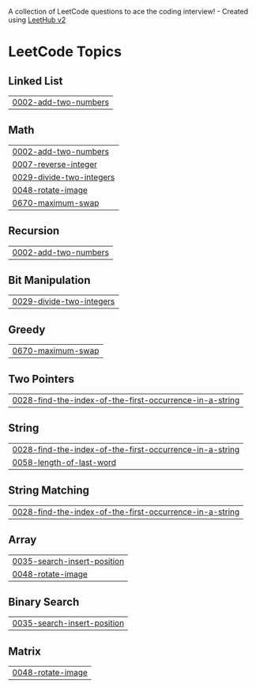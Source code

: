 A collection of LeetCode questions to ace the coding interview! - Created using [LeetHub v2](https://github.com/arunbhardwaj/LeetHub-2.0)
<!---LeetCode Topics Start-->
# LeetCode Topics
## Linked List
|  |
| ------- |
| [0002-add-two-numbers](https://github.com/klaus-creations/Leetcode-problem-solutions/tree/master/0002-add-two-numbers) |
## Math
|  |
| ------- |
| [0002-add-two-numbers](https://github.com/klaus-creations/Leetcode-problem-solutions/tree/master/0002-add-two-numbers) |
| [0007-reverse-integer](https://github.com/klaus-creations/Leetcode-problem-solutions/tree/master/0007-reverse-integer) |
| [0029-divide-two-integers](https://github.com/klaus-creations/Leetcode-problem-solutions/tree/master/0029-divide-two-integers) |
| [0048-rotate-image](https://github.com/klaus-creations/Leetcode-problem-solutions/tree/master/0048-rotate-image) |
| [0670-maximum-swap](https://github.com/klaus-creations/Leetcode-problem-solutions/tree/master/0670-maximum-swap) |
## Recursion
|  |
| ------- |
| [0002-add-two-numbers](https://github.com/klaus-creations/Leetcode-problem-solutions/tree/master/0002-add-two-numbers) |
## Bit Manipulation
|  |
| ------- |
| [0029-divide-two-integers](https://github.com/klaus-creations/Leetcode-problem-solutions/tree/master/0029-divide-two-integers) |
## Greedy
|  |
| ------- |
| [0670-maximum-swap](https://github.com/klaus-creations/Leetcode-problem-solutions/tree/master/0670-maximum-swap) |
## Two Pointers
|  |
| ------- |
| [0028-find-the-index-of-the-first-occurrence-in-a-string](https://github.com/klaus-creations/Leetcode-problem-solutions/tree/master/0028-find-the-index-of-the-first-occurrence-in-a-string) |
## String
|  |
| ------- |
| [0028-find-the-index-of-the-first-occurrence-in-a-string](https://github.com/klaus-creations/Leetcode-problem-solutions/tree/master/0028-find-the-index-of-the-first-occurrence-in-a-string) |
| [0058-length-of-last-word](https://github.com/klaus-creations/Leetcode-problem-solutions/tree/master/0058-length-of-last-word) |
## String Matching
|  |
| ------- |
| [0028-find-the-index-of-the-first-occurrence-in-a-string](https://github.com/klaus-creations/Leetcode-problem-solutions/tree/master/0028-find-the-index-of-the-first-occurrence-in-a-string) |
## Array
|  |
| ------- |
| [0035-search-insert-position](https://github.com/klaus-creations/Leetcode-problem-solutions/tree/master/0035-search-insert-position) |
| [0048-rotate-image](https://github.com/klaus-creations/Leetcode-problem-solutions/tree/master/0048-rotate-image) |
## Binary Search
|  |
| ------- |
| [0035-search-insert-position](https://github.com/klaus-creations/Leetcode-problem-solutions/tree/master/0035-search-insert-position) |
## Matrix
|  |
| ------- |
| [0048-rotate-image](https://github.com/klaus-creations/Leetcode-problem-solutions/tree/master/0048-rotate-image) |
<!---LeetCode Topics End-->